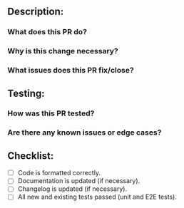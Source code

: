 ## Description:

### What does this PR do?

<!-- Insert brief description of the changes made -->

### Why is this change necessary?

<!-- Insert explanation of the reason behind the change -->

### What issues does this PR fix/close?

<!-- Insert issue numbers or links to related issues, if any -->

## Testing:

### How was this PR tested?

<!-- Insert information about the testing process, e.g. unit tests, E2E tests, manual testing, etc. -->

### Are there any known issues or edge cases?

<!-- Insert information about any known issues or edge cases -->

## Checklist:

- [ ] Code is formatted correctly.
- [ ] Documentation is updated (if necessary).
- [ ] Changelog is updated (if necessary).
- [ ] All new and existing tests passed (unit and E2E tests).

